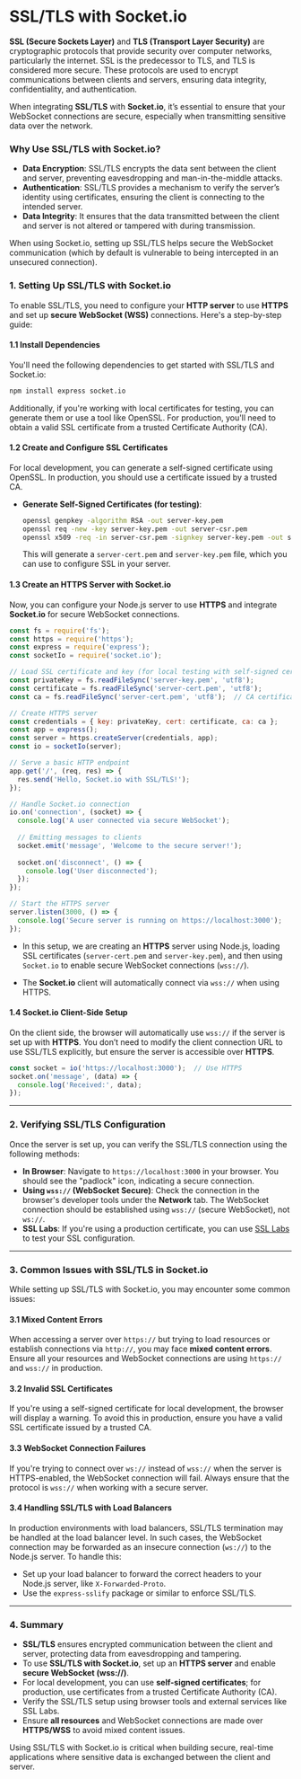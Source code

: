 # **SSL/TLS with Socket.io**

**SSL (Secure Sockets Layer)** and **TLS (Transport Layer Security)** are cryptographic protocols that provide security over computer networks, particularly the internet. SSL is the predecessor to TLS, and TLS is considered more secure. These protocols are used to encrypt communications between clients and servers, ensuring data integrity, confidentiality, and authentication.

When integrating **SSL/TLS** with **Socket.io**, it’s essential to ensure that your WebSocket connections are secure, especially when transmitting sensitive data over the network.

### **Why Use SSL/TLS with Socket.io?**

- **Data Encryption**: SSL/TLS encrypts the data sent between the client and server, preventing eavesdropping and man-in-the-middle attacks.
- **Authentication**: SSL/TLS provides a mechanism to verify the server’s identity using certificates, ensuring the client is connecting to the intended server.
- **Data Integrity**: It ensures that the data transmitted between the client and server is not altered or tampered with during transmission.

When using Socket.io, setting up SSL/TLS helps secure the WebSocket communication (which by default is vulnerable to being intercepted in an unsecured connection).

### **1. Setting Up SSL/TLS with Socket.io**

To enable SSL/TLS, you need to configure your **HTTP server** to use **HTTPS** and set up **secure WebSocket (WSS)** connections. Here's a step-by-step guide:

#### **1.1 Install Dependencies**

You'll need the following dependencies to get started with SSL/TLS and Socket.io:

```bash
npm install express socket.io
```

Additionally, if you're working with local certificates for testing, you can generate them or use a tool like OpenSSL. For production, you'll need to obtain a valid SSL certificate from a trusted Certificate Authority (CA).

#### **1.2 Create and Configure SSL Certificates**

For local development, you can generate a self-signed certificate using OpenSSL. In production, you should use a certificate issued by a trusted CA.

- **Generate Self-Signed Certificates (for testing)**:

   ```bash
   openssl genpkey -algorithm RSA -out server-key.pem
   openssl req -new -key server-key.pem -out server-csr.pem
   openssl x509 -req -in server-csr.pem -signkey server-key.pem -out server-cert.pem
   ```

  This will generate a `server-cert.pem` and `server-key.pem` file, which you can use to configure SSL in your server.

#### **1.3 Create an HTTPS Server with Socket.io**

Now, you can configure your Node.js server to use **HTTPS** and integrate **Socket.io** for secure WebSocket connections.

```javascript
const fs = require('fs');
const https = require('https');
const express = require('express');
const socketIo = require('socket.io');

// Load SSL certificate and key (for local testing with self-signed certificates)
const privateKey = fs.readFileSync('server-key.pem', 'utf8');
const certificate = fs.readFileSync('server-cert.pem', 'utf8');
const ca = fs.readFileSync('server-cert.pem', 'utf8');  // CA certificate (for testing purposes)

// Create HTTPS server
const credentials = { key: privateKey, cert: certificate, ca: ca };
const app = express();
const server = https.createServer(credentials, app);
const io = socketIo(server);

// Serve a basic HTTP endpoint
app.get('/', (req, res) => {
  res.send('Hello, Socket.io with SSL/TLS!');
});

// Handle Socket.io connection
io.on('connection', (socket) => {
  console.log('A user connected via secure WebSocket');
  
  // Emitting messages to clients
  socket.emit('message', 'Welcome to the secure server!');
  
  socket.on('disconnect', () => {
    console.log('User disconnected');
  });
});

// Start the HTTPS server
server.listen(3000, () => {
  console.log('Secure server is running on https://localhost:3000');
});
```

- In this setup, we are creating an **HTTPS** server using Node.js, loading SSL certificates (`server-cert.pem` and `server-key.pem`), and then using `Socket.io` to enable secure WebSocket connections (`wss://`).
  
- The **Socket.io** client will automatically connect via `wss://` when using HTTPS.

#### **1.4 Socket.io Client-Side Setup**

On the client side, the browser will automatically use `wss://` if the server is set up with **HTTPS**. You don’t need to modify the client connection URL to use SSL/TLS explicitly, but ensure the server is accessible over **HTTPS**.

```javascript
const socket = io('https://localhost:3000');  // Use HTTPS
socket.on('message', (data) => {
  console.log('Received:', data);
});
```

---

### **2. Verifying SSL/TLS Configuration**

Once the server is set up, you can verify the SSL/TLS connection using the following methods:

- **In Browser**: Navigate to `https://localhost:3000` in your browser. You should see the "padlock" icon, indicating a secure connection.
- **Using `wss://` (WebSocket Secure)**: Check the connection in the browser's developer tools under the **Network** tab. The WebSocket connection should be established using `wss://` (secure WebSocket), not `ws://`.
- **SSL Labs**: If you're using a production certificate, you can use [SSL Labs](https://www.ssllabs.com/ssltest/) to test your SSL configuration.

---

### **3. Common Issues with SSL/TLS in Socket.io**

While setting up SSL/TLS with Socket.io, you may encounter some common issues:

#### **3.1 Mixed Content Errors**
When accessing a server over `https://` but trying to load resources or establish connections via `http://`, you may face **mixed content errors**. Ensure all your resources and WebSocket connections are using `https://` and `wss://` in production.

#### **3.2 Invalid SSL Certificates**
If you're using a self-signed certificate for local development, the browser will display a warning. To avoid this in production, ensure you have a valid SSL certificate issued by a trusted CA.

#### **3.3 WebSocket Connection Failures**
If you're trying to connect over `ws://` instead of `wss://` when the server is HTTPS-enabled, the WebSocket connection will fail. Always ensure that the protocol is `wss://` when working with a secure server.

#### **3.4 Handling SSL/TLS with Load Balancers**
In production environments with load balancers, SSL/TLS termination may be handled at the load balancer level. In such cases, the WebSocket connection may be forwarded as an insecure connection (`ws://`) to the Node.js server. To handle this:

- Set up your load balancer to forward the correct headers to your Node.js server, like `X-Forwarded-Proto`.
- Use the `express-sslify` package or similar to enforce SSL/TLS.

---

### **4. Summary**

- **SSL/TLS** ensures encrypted communication between the client and server, protecting data from eavesdropping and tampering.
- To use **SSL/TLS with Socket.io**, set up an **HTTPS server** and enable **secure WebSocket (wss://)**.
- For local development, you can use **self-signed certificates**; for production, use certificates from a trusted Certificate Authority (CA).
- Verify the SSL/TLS setup using browser tools and external services like SSL Labs.
- Ensure **all resources** and WebSocket connections are made over **HTTPS/WSS** to avoid mixed content issues.

Using SSL/TLS with Socket.io is critical when building secure, real-time applications where sensitive data is exchanged between the client and server.